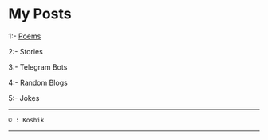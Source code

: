 # My Posts
1:- <a href="./poems">Poems</a>

2:- Stories

3:- Telegram Bots

4:- Random Blogs

5:- Jokes

___________________________________________
```
© : Koshik
```
___________________________________________
